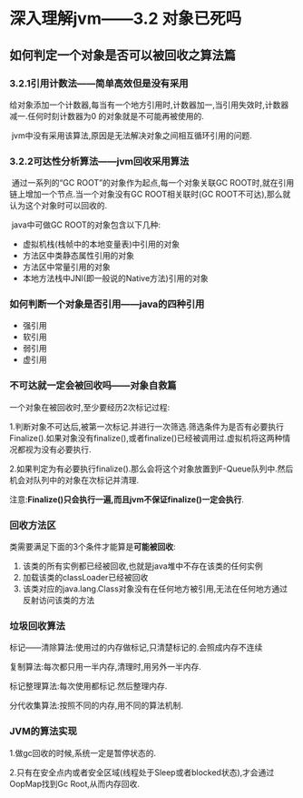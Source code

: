 # 深入理解jvm——3.2 对象已死吗

## 如何判定一个对象是否可以被回收之算法篇

### 3.2.1引用计数法——简单高效但是没有采用

​	给对象添加一个计数器,每当有一个地方引用时,计数器加一,当引用失效时,计数器减一.任何时刻计数器为0 的对象就是不可能再被使用的.

​	jvm中没有采用该算法,原因是无法解决对象之间相互循环引用的问题.

### 3.2.2可达性分析算法——jvm回收采用算法

​	通过一系列的“GC ROOT”的对象作为起点,每一个对象关联GC ROOT时,就在引用链上增加一个节点.当一个对象没有GC ROOT相关联时(GC ROOT不可达),那么就认为这个对象时可以回收的.

​	java中可做GC ROOT的对象包含以下几种:

- 虚拟机栈(栈帧中的本地变量表)中引用的对象
- 方法区中类静态属性引用的对象
- 方法区中常量引用的对象
- 本地方法栈中JNI(即一般说的Native方法)引用的对象

### 如何判断一个对象是否引用——java的四种引用

- 强引用
- 软引用
- 弱引用
- 虚引用

### 不可达就一定会被回收吗——对象自救篇

一个对象在被回收时,至少要经历2次标记过程:

1.判断对象不可达后,被第一次标记.并进行一次筛选.筛选条件为是否有必要执行Finalize().如果对象没有finalize(),或者finalize()已经被调用过.虚拟机将这两种情况都视为没有必要执行.

2.如果判定为有必要执行finalize().那么会将这个对象放置到F-Queue队列中.然后机会对队列中的对象在次标记并清理.

注意:**Finalize()只会执行一遍,而且jvm不保证finalize()一定会执行**.

### 回收方法区

类需要满足下面的3个条件才能算是**可能被回收**:

1. 该类的所有实例都已经被回收,也就是java堆中不存在该类的任何实例
2. 加载该类的classLoader已经被回收
3. 该类对应的java.lang.Class对象没有在任何地方被引用,无法在任何地方通过反射访问该类的方法

### 垃圾回收算法

标记——清除算法:使用过的内存做标记,只清楚标记的.会照成内存不连续

复制算法:每次都只用一半内存,清理时,用另外一半内存.

标记整理算法:每次使用都标记.然后整理内存.

分代收集算法:按照不同的内存,用不同的算法机制.

### JVM的算法实现

1.做gc回收的时候,系统一定是暂停状态的.

2.只有在安全点内或者安全区域(线程处于Sleep或者blocked状态),才会通过OopMap找到Gc Root,从而内存回收.

